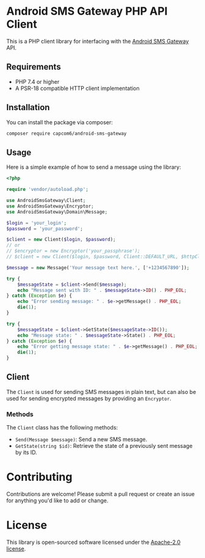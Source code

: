 # Android SMS Gateway PHP API Client

This is a PHP client library for interfacing with the [Android SMS Gateway](https://sms.capcom.me) API.

## Requirements

- PHP 7.4 or higher
- A PSR-18 compatible HTTP client implementation

## Installation

You can install the package via composer:

```bash
composer require capcom6/android-sms-gateway
```

## Usage

Here is a simple example of how to send a message using the library:


```php
<?php

require 'vendor/autoload.php';

use AndroidSmsGateway\Client;
use AndroidSmsGateway\Encryptor;
use AndroidSmsGateway\Domain\Message;

$login = 'your_login';
$password = 'your_password';

$client = new Client($login, $password);
// or
// $encryptor = new Encryptor('your_passphrase');
// $client = new Client($login, $password, Client::DEFAULT_URL, $httpClient, $encryptor);

$message = new Message('Your message text here.', ['+1234567890']);

try {
    $messageState = $client->Send($message);
    echo "Message sent with ID: " . $messageState->ID() . PHP_EOL;
} catch (Exception $e) {
    echo "Error sending message: " . $e->getMessage() . PHP_EOL;
    die(1);
}

try {
    $messageState = $client->GetState($messageState->ID());
    echo "Message state: " . $messageState->State() . PHP_EOL;
} catch (Exception $e) {
    echo "Error getting message state: " . $e->getMessage() . PHP_EOL;
    die(1);
}
```

## Client

The `Client` is used for sending SMS messages in plain text, but can also be used for sending encrypted messages by providing an `Encryptor`.

### Methods

The `Client` class has the following methods:

* `Send(Message $message)`: Send a new SMS message.
* `GetState(string $id)`: Retrieve the state of a previously sent message by its ID.

# Contributing

Contributions are welcome! Please submit a pull request or create an issue for anything you'd like to add or change.

# License

This library is open-sourced software licensed under the [Apache-2.0 license](LICENSE).
